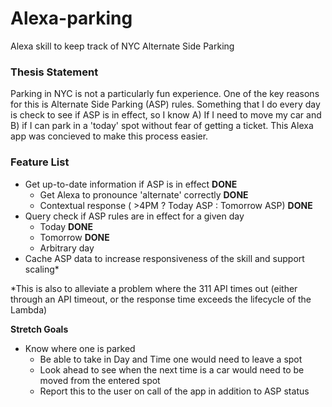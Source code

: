 # Alexa-parking
Alexa skill to keep track of NYC Alternate Side Parking

### Thesis Statement

Parking in NYC is not a particularly fun experience. One of the key reasons for this is Alternate Side Parking (ASP) rules. Something that I do every day is check to see if ASP is in effect, so I know A) If I need to move my car and B) if I can park in a 'today' spot without fear of getting a ticket. This Alexa app was concieved to make this process easier.

### Feature List
- Get up-to-date information if ASP is in effect **DONE**
  - Get Alexa to pronounce 'alternate' correctly **DONE**
  - Contextual response ( >4PM ? Today ASP : Tomorrow ASP) **DONE**
- Query check if ASP rules are in effect for a given day
  - Today **DONE**
  - Tomorrow **DONE**
  - Arbitrary day
- Cache ASP data to increase responsiveness of the skill and support scaling*

*This is also to alleviate a problem where the 311 API times out (either through an API timeout, or the response time exceeds the lifecycle of the Lambda)

**Stretch Goals**
- Know where one is parked
  - Be able to take in Day and Time one would need to leave a spot
  - Look ahead to see when the next time is a car would need to be moved from the entered spot
  - Report this to the user on call of the app in addition to ASP status
